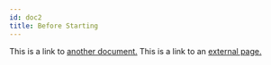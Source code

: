 ```yaml
---
id: doc2
title: Before Starting
---
```


This is a link to [another document.](doc3.md) This is a link to an [external page.](http://www.example.com/)
